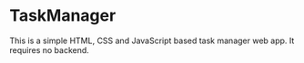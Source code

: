 # TaskManager
This is a simple HTML, CSS and JavaScript based task manager web app.
It requires no backend.
